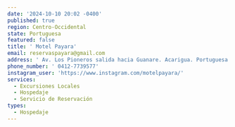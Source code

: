 ```yaml
---
date: '2024-10-10 20:02 -0400'
published: true
region: Centro-Occidental
state: Portuguesa
featured: false
title: ' Motel Payara'
email: reservaspayara@gmail.com
address: ' Av. Los Pioneros salida hacia Guanare. Acarigua. Portuguesa.'
phone_number: ' 0412-7739577'
instagram_user: 'https://www.instagram.com/motelpayara/'
services:
  - Excursiones Locales
  - Hospedaje
  - Servicio de Reservación
types:
  - Hospedaje
---
```

